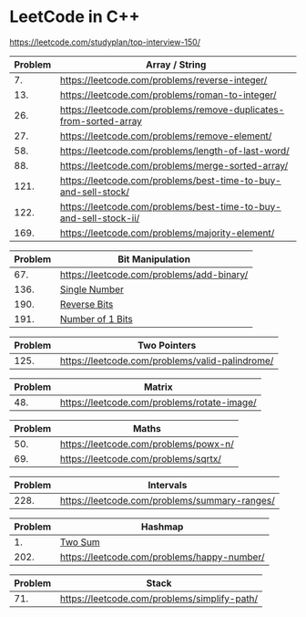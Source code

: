 # LeetCode in C++

https://leetcode.com/studyplan/top-interview-150/

| Problem | Array / String                                                    |
|---------|-------------------------------------------------------------------|
| 7.      | https://leetcode.com/problems/reverse-integer/                    |
| 13.     | https://leetcode.com/problems/roman-to-integer/                   | 
| 26.     | https://leetcode.com/problems/remove-duplicates-from-sorted-array |
| 27.     | https://leetcode.com/problems/remove-element/                     |
| 58.     | https://leetcode.com/problems/length-of-last-word/                |
| 88.     | https://leetcode.com/problems/merge-sorted-array/                 | 
| 121.    | https://leetcode.com/problems/best-time-to-buy-and-sell-stock/    | 
| 122.    | https://leetcode.com/problems/best-time-to-buy-and-sell-stock-ii/ |
| 169.    | https://leetcode.com/problems/majority-element/                   |

| Problem | Bit Manipulation                                                  |
|---------|-------------------------------------------------------------------|
| 67.     | https://leetcode.com/problems/add-binary/                         |
| 136.    | [Single Number](https://leetcode.com/problems/single-number)      |
| 190.    | [Reverse Bits](https://leetcode.com/problems/reverse-bits)        |
| 191.    | [Number of 1 Bits](https://leetcode.com/problems/number-of-1-bits)|

| Problem | Two Pointers                                                      |
|---------|-------------------------------------------------------------------|
| 125.    | https://leetcode.com/problems/valid-palindrome/                   |

| Problem | Matrix                                                            |
|---------|-------------------------------------------------------------------|
| 48.     | https://leetcode.com/problems/rotate-image/                       |

| Problem | Maths                                                             |
|---------|-------------------------------------------------------------------|
| 50.     | https://leetcode.com/problems/powx-n/                             |
| 69.     | https://leetcode.com/problems/sqrtx/                              |

| Problem | Intervals                                                         |
|---------|-------------------------------------------------------------------|
| 228.    | https://leetcode.com/problems/summary-ranges/                     |

| Problem | Hashmap                                                           |
|---------|-------------------------------------------------------------------|
| 1.      | [Two Sum](https://leetcode.com/problems/two-sum)                  |                   
| 202.    | https://leetcode.com/problems/happy-number/                       |

| Problem | Stack                                                             |
|---------|-------------------------------------------------------------------|
| 71.     | https://leetcode.com/problems/simplify-path/                      |

